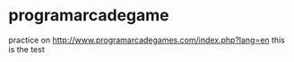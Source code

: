 # programarcadegame
practice on http://www.programarcadegames.com/index.php?lang=en 
this is the test
